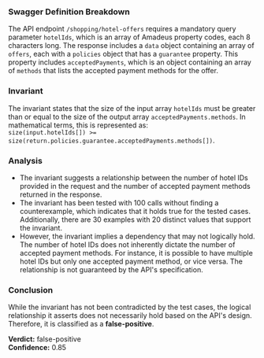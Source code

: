 ### Swagger Definition Breakdown
The API endpoint `/shopping/hotel-offers` requires a mandatory query parameter `hotelIds`, which is an array of Amadeus property codes, each 8 characters long. The response includes a `data` object containing an array of `offers`, each with a `policies` object that has a `guarantee` property. This property includes `acceptedPayments`, which is an object containing an array of `methods` that lists the accepted payment methods for the offer.

### Invariant
The invariant states that the size of the input array `hotelIds` must be greater than or equal to the size of the output array `acceptedPayments.methods`. In mathematical terms, this is represented as:  
`size(input.hotelIds[]) >= size(return.policies.guarantee.acceptedPayments.methods[])`.

### Analysis
- The invariant suggests a relationship between the number of hotel IDs provided in the request and the number of accepted payment methods returned in the response. 
- The invariant has been tested with 100 calls without finding a counterexample, which indicates that it holds true for the tested cases. Additionally, there are 30 examples with 20 distinct values that support the invariant.
- However, the invariant implies a dependency that may not logically hold. The number of hotel IDs does not inherently dictate the number of accepted payment methods. For instance, it is possible to have multiple hotel IDs but only one accepted payment method, or vice versa. The relationship is not guaranteed by the API's specification.

### Conclusion
While the invariant has not been contradicted by the test cases, the logical relationship it asserts does not necessarily hold based on the API's design. Therefore, it is classified as a **false-positive**. 

**Verdict:** false-positive  
**Confidence:** 0.85

